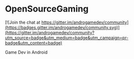 # OpenSourceGaming

[![Join the chat at https://gitter.im/androgamedev/community](https://badges.gitter.im/androgamedev/community.svg)](https://gitter.im/androgamedev/community?utm_source=badge&utm_medium=badge&utm_campaign=pr-badge&utm_content=badge)

Game Dev in Android
